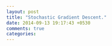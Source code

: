 ```yaml
---
layout: post
title: "Stochastic Gradient Descent."
date: 2014-09-13 19:17:43 +0530
comments: true
categories: 
---
```

